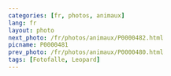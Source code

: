 ```yaml
---
categories: [fr, photos, animaux]
lang: fr
layout: photo
next_photo: /fr/photos/animaux/P0000482.html
picname: P0000481
prev_photo: /fr/photos/animaux/P0000480.html
tags: [Fotofalle, Leopard]
---
```

